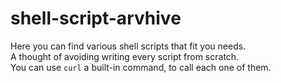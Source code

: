 # shell-script-arvhive

Here you can find various shell scripts that fit you needs.  
A thought of avoiding writing every script from scratch.  
You can use `curl` a built-in command, to call each one of them.

